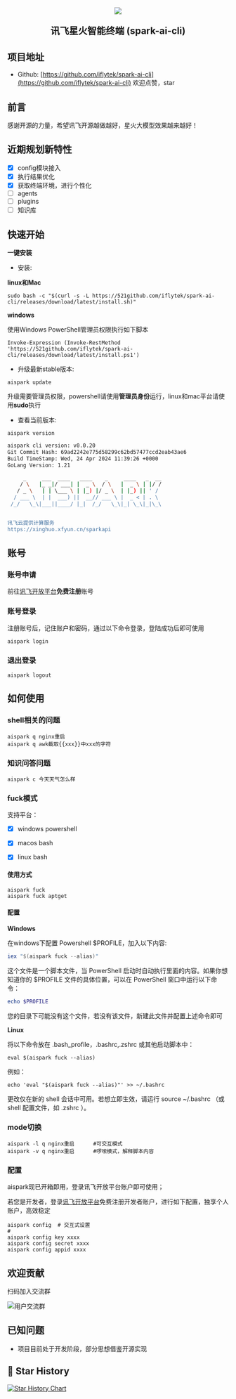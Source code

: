<h2 align="center">

  <img src="./docs/img/logo.png" />

讯飞星火智能终端 (spark-ai-cli)
</h2>

## 项目地址

* Github: [https://github.com/iflytek/spark-ai-cli](https://github.com/iflytek/spark-ai-cli)
  欢迎点赞，star

## 前言

感谢开源的力量，希望讯飞开源越做越好，星火大模型效果越来越好！

## 近期规划新特性

- [x] config模块接入
- [x] 执行结果优化
- [x] 获取终端环境，进行个性化
- [ ] agents
- [ ] plugins
- [ ] 知识库

## 快速开始

**一键安装**

* 安装:

**linux和Mac**

`sudo bash -c "$(curl -s -L https://521github.com/iflytek/spark-ai-cli/releases/download/latest/install.sh)" `

**windows**

使用Windows PowerShell管理员权限执行如下脚本

```shell
Invoke-Expression (Invoke-RestMethod 'https://521github.com/iflytek/spark-ai-cli/releases/download/latest/install.ps1')
```

* 升级最新stable版本:

```aispark update```

升级需要管理员权限，powershell请使用**管理员身份**运行，linux和mac平台请使用**sudo**执行

* 查看当前版本:

`aispark version`

```bash
aispark cli version: v0.0.20
Git Commit Hash: 69ad2242e775d58299c62bd57477ccd2eab43ae6
Build TimeStamp: Wed, 24 Apr 2024 11:39:26 +0000
GoLang Version: 1.21

     _     ___  ____   ____    _     ____   _  __
    / \   |_ _|/ ___| |  _ \  / \   |  _ \ | |/ /
   / _ \   | | \___ \ | |_) |/ _ \  | |_) || ' /
  / ___ \  | |  ___) ||  __// ___ \ |  _ < | . \
 /_/   \_\|___||____/ |_|  /_/   \_\|_| \_\|_|\_\


讯飞云提供计算服务
https://xinghuo.xfyun.cn/sparkapi
```
## 账号
### 账号申请
前往[讯飞开放平台](https://passport.xfyun.cn/register)**免费注册**账号

### 账号登录
注册账号后，记住账户和密码，通过以下命令登录，登陆成功后即可使用
```shell
aispark login
```

### 退出登录
```shell
aispark logout
```

## 如何使用

### shell相关的问题
```shell
aispark q nginx重启
aispark q awk截取{{xxx}}中xxx的字符
```

### 知识问答问题
```shell
aispark c 今天天气怎么样
```

### fuck模式
支持平台：

- [x] windows powershell
- [x] macos bash
- [x] linux bash



#### 使用方式
```shell
aispark fuck
aispark fuck aptget
```

#### 配置

**Windows**

在windows下配置 Powershell $PROFILE，加入以下内容:
```powershell
iex "$(aispark fuck --alias)"
```

这个文件是一个脚本文件，当 PowerShell 启动时自动执行里面的内容。如果你想知道你的 $PROFILE 文件的具体位置，可以在 PowerShell 窗口中运行以下命令：

```powershell
echo $PROFILE
```

您的目录下可能没有这个文件，若没有该文件，新建此文件并配置上述命令即可

**Linux**

将以下命令放在 .bash_profile，.bashrc,.zshrc 或其他启动脚本中：

```shell
eval $(aispark fuck --alias)
```
例如：
```shell
echo 'eval "$(aispark fuck --alias)"' >> ~/.bashrc
```

更改仅在新的 shell 会话中可用。若想立即生效，请运行 source ~/.bashrc （或 shell 配置文件，如 .zshrc ）。




### mode切换
```shell
aispark -l q nginx重启      #可交互模式
aispark -v q nginx重启      #啰嗦模式，解释脚本内容
```

### 配置

aispark现已开箱即用，登录讯飞开放平台账户即可使用；

若您是开发者，登录[讯飞开放平台](https://www.xfyun.cn/?ch=xfy-sparkcli)免费注册开发者账户，进行如下配置，独享个人账户，高效稳定

```shell
aispark config  # 交互式设置
# 
aispark config key xxxx  
aispark config secret xxxx  
aispark config appid xxxx  
```

## 欢迎贡献

扫码加入交流群

![用户交流群](./docs/img/wetchat.jpg)

## 已知问题

* 项目目前处于开发阶段，部分思想借鉴开源实现


## 🌟 Star History

[![Star History Chart](https://api.star-history.com/svg?repos=iflytek/spark-ai-cli&type=Date)](https://star-history.com/#iflytek/spark-ai-cli&Date)

